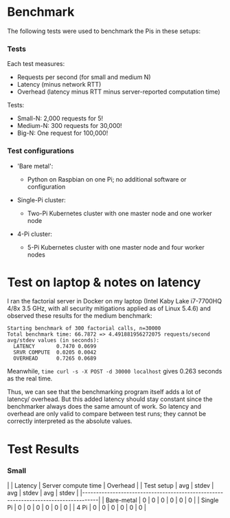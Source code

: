 # Benchmark

The following tests were used to benchmark the Pis in these setups:

### Tests

Each test measures:

* Requests per second (for small and medium N)
* Latency (minus network RTT)
* Overhead (latency minus RTT minus server-reported computation time)

Tests:

* Small-N: 2,000 requests for 5!
* Medium-N: 300 requests for 30,000!
* Big-N: One request for 100,000!

### Test configurations

* 'Bare metal':
    * Python on Raspbian on one Pi; no additional software or configuration

* Single-Pi cluster:
    * Two-Pi Kubernetes cluster with one master node and one worker node

* 4-Pi cluster:
    * 5-Pi Kubernetes cluster with one master node and four worker nodes

# Test on laptop & notes on latency

I ran the factorial server in Docker on my laptop (Intel Kaby Lake i7-7700HQ
4/8x 3.5 GHz, with all security mitigations applied as of Linux 5.4.6) and
observed these results for the medium benchmark:

```
Starting benchmark of 300 factorial calls, n=30000
Total benchmark time: 66.7872 => 4.491881956272075 requests/second
avg/stdev values (in seconds):
  LATENCY       0.7470 0.0699
  SRVR COMPUTE  0.0205 0.0042
  OVERHEAD      0.7265 0.0689
```

Meanwhile, `time curl -s -X POST -d 30000 localhost` gives 0.263 seconds as the
real time.

Thus, we can see that the benchmarking program itself adds a lot of latency/
overhead. But this added latency should stay constant since the benchmarker
always does the same amount of work. So latency and overhead are only valid
to compare between test runs; they cannot be correctly interpreted as the
absolute values.

# Test Results

### Small

|            |        Latency        |  Server compute time  |       Overhead        |
| Test setup |    avg    |   stdev   |    avg    |   stdev   |    avg    |   stdev   |
|------------------------------------------------------------------------------------|
| Bare-metal | 0         | 0         | 0         | 0         | 0         | 0         |
| Single Pi  | 0         | 0         | 0         | 0         | 0         | 0         |
| 4 Pi       | 0         | 0         | 0         | 0         | 0         | 0         |
